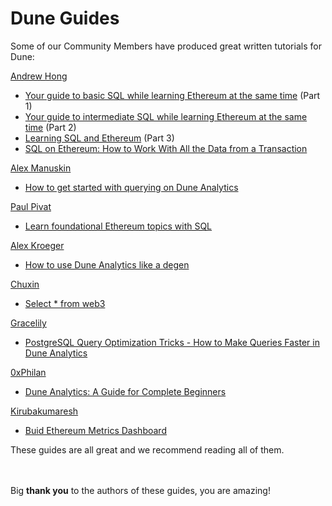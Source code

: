# Dune Guides

Some of our Community Members have produced great written tutorials for Dune:

[Andrew Hong](https://twitter.com/andrewhong5297)

- [Your guide to basic SQL while learning Ethereum at the same time](https://towardsdatascience.com/your-guide-to-basic-sql-while-learning-ethereum-at-the-same-time-9eac17a05929) (Part 1)
- [Your guide to intermediate SQL while learning Ethereum at the same time](https://towardsdatascience.com/your-guide-to-intermediate-sql-while-learning-ethereum-at-the-same-time-7b25119ef1e2?source=user_profile---------6----------------------------) (Part 2)
- [Learning SQL and Ethereum](https://towardsdatascience.com/learning-sql-and-ethereum-part-3-5422f080ad36) (Part 3)
- [SQL on Ethereum: How to Work With All the Data from a Transaction](https://ath.mirror.xyz/mbR1n_CvflL1KIKCTG42bnM4HpfGBqDPNndH8mu2eJw)

[Alex Manuskin](https://twitter.com/amanusk_)

- [How to get started with querying on Dune Analytics](https://dune.xyz/blog/get-started-guide)

[Paul Pivat](https://twitter.com/paulapivat)

- [Learn foundational Ethereum topics with SQL](https://ethereum.org/en/developers/tutorials/learn-foundational-ethereum-topics-with-sql/)

[Alex Kroeger](https://twitter.com/alex_kroeger)

- [How to use Dune Analytics like a degen](https://mirror.xyz/0x7B542178633f16940a131F8F6d670ffdbBe6b2Ab/0C3EQBtFqAK4k2TAGPZhg0JMY-upfTAxuTD-o91vBPc)

[Chuxin](https://twitter.com/chuxin_h)

- [Select \* from web3](https://www.chuxinhuang.com/blog/select-from-web3/)

[Gracelily](https://twitter.com/_grace_lily)

- [PostgreSQL Query Optimization Tricks - How to Make Queries Faster in Dune Analytics](https://gracelily.medium.com/postgresql-query-optimization-tricks-6d5b7358d7fa)

[0xPhilan](https://twitter.com/0xPhillan)

- [Dune Analytics: A Guide for Complete Beginners](https://mirror.xyz/phillan.eth/17VAXsMPpwJg4OQNBHKTYAQTWfJMwFuXZQDAxPStf0o)

[Kirubakumaresh](https://twitter.com/kirubakumaresh)

- [Buid Ethereum Metrics Dashboard](https://www.twigblock.com/projects/eth-intro-dune/t/eit-overview)

These guides are all great and we recommend reading all of them.

\
\
Big **thank you** to the authors of these guides, you are amazing!
